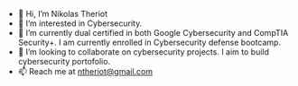 - 👋 Hi, I’m Nikolas Theriot
- 👀 I’m interested in Cybersecurity.
- 🌱 I’m currently dual certified in both Google Cybersecurity and CompTIA Security+. I am currently enrolled in Cybersecurity defense bootcamp.
- 💞️ I’m looking to collaborate on cybersecurity projects. I aim to build cybersecurity portofolio. 
- 📫 Reach me at ntheriot@gmail.com

<!---
SpideySign/SpideySign is a ✨ special ✨ repository because its `README.md` (this file) appears on your GitHub profile.
You can click the Preview link to take a look at your changes.
--->
